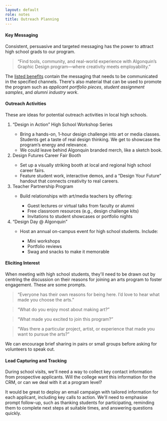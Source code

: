 ```yaml
---
layout: default
role: notes
title: Outreach Planning
---
```

<h4>
	Key Messaging 
</h4>
<p>
	Consistent, persuasive and targeted messaging has the power to attract high school grads to our program. 
</p>
<blockquote>
	“Find tools, community, and real-world experience with Algonquin’s Graphic Design program—where creativity meets employability.” 
</blockquote>
<p>
	The <a href="highschool.html#student-benefits">listed benefits</a> contain the messaging that needs to be communicated in the specified channels. There's also material that can be used to promote the program such as <em>applicant portfolio pieces</em>, <em>student assignment samples</em>, and <em>alumni industry work</em>. 
</p>
<h4>
	Outreach Activities 
</h4>
<p>
	These are ideas for potential outreach activities in local high schools. 
</p>
<ol>
	<li>“Design in Action” High School Workshop Series</li>
	<ul>
		<li>Bring a hands-on, 1-hour design challenge into art or media classes. Students get a taste of real design thinking. We get to showcase the program’s energy and relevance.</li>
		<li>We could leave behind Algonquin branded merch, like a sketch book.</li>
	</ul>
	<li>Design Futures Career Fair Booth</li>
	<ul>
		<li>Set up a visually striking booth at local and regional high school career fairs.</li>
		<li>Feature student work, interactive demos, and a “Design Your Future” handout that connects creativity to real careers.</li>
	</ul>
	<li>Teacher Partnership Program</li>
	<ul>
		<li>Build relationships with art/media teachers by offering:</li>
		<ul>
			<li>Guest lectures or virtual talks from faculty or alumni</li>
			<li>Free classroom resources (e.g., design challenge kits)</li>
			<li>Invitations to student showcases or portfolio nights </li>
		</ul>
	</ul>
	<li>“Design Day @ Algonquin”</li>
	<ul>
		<li>Host an annual on-campus event for high school students. Include:</li>
		<ul>
			<li>Mini workshops</li>
			<li>Portfolio reviews</li>
			<li>Swag and snacks to make it memorable</li>
		</ul>
	</ul>
</ol>
<h4>
	Eliciting Interest 
</h4>
<p>
	When meeting with high school students, they'll need to be drawn out by centring the discussion on their reasons for joining an arts program to foster engagement. These are some prompts. 
</p>
<blockquote class="small">
	“Everyone has their own reasons for being here. I’d love to hear what made you choose the arts.” 
</blockquote>

<blockquote class="small">
	“What do you enjoy most about making art?” 
</blockquote>

<blockquote class="small">
	“What made you excited to join this program?” 
</blockquote>

<blockquote class="small">
	“Was there a particular project, artist, or experience that made you want to pursue the arts?” 
</blockquote>
<p>
	We can encourage brief sharing in pairs or small groups before asking for volunteers to speak out. 
</p>
<h4>
	Lead Capturing and Tracking
</h4>
<p>
    During school visits, we'll need a way to collect key contact information from prospective applicants. Will the college want this information for the CRM, or can we deal with it at a program level?
</p>
<p>
    It would be great to deploy an email campaign with tailored information for each applicant, including key calls to action. We'll need to emphasise prompt follow-up, such as thanking students for participating, reminding them to complete next steps at suitable times, and answering questions quickly.
</p>
